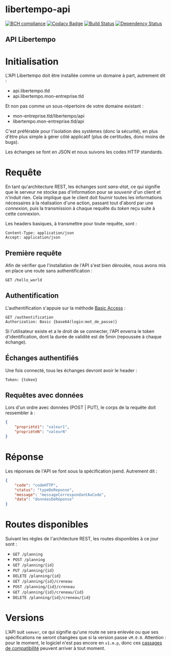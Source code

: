 # libertempo-api
[![BCH compliance](https://bettercodehub.com/edge/badge/Libertempo/libertempo-api?branch=develop)](https://bettercodehub.com/)
[![Codacy Badge](https://api.codacy.com/project/badge/Grade/c9248e3a815347209c8e56d2291f0da7)](https://www.codacy.com/app/Libertempo/libertempo-api?utm_source=github.com&amp;utm_medium=referral&amp;utm_content=Libertempo/libertempo-api&amp;utm_campaign=Badge_Grade)
[![Build Status](https://travis-ci.org/Libertempo/libertempo-api.svg?branch=master)](https://travis-ci.org/Libertempo/libertempo-api)
[![Dependency Status](https://gemnasium.com/badges/github.com/Libertempo/libertempo-api.svg)](https://gemnasium.com/github.com/Libertempo/libertempo-api)


API Libertempo
---

# Initialisation
L'API Libertempo doit être installée comme un domaine à part, autrement dit :
- api.libertempo.tld
- api.libertempo.mon-entreprise.tld

Et non pas comme un sous-répertoire de votre domaine existant :
- mon-entreprise.tld/libertempo/api
- libertempo.mon-entreprise.tld/api

C'est préférable pour l'isolation des systèmes (donc la sécurité), en plus d'être plus simple à gérer côté applicatif (plus de certitudes, donc moins de bugs).

Les échanges se font en JSON et nous suivons les codes HTTP standards.

# Requête
En tant qu'architecture REST, les échanges sont *sans-état*, ce qui signifie que le serveur ne stocke pas d'information pour se *souvenir* d'un client et n'induit rien. Cela implique que le client doit fournir toutes les informations nécessaires à la réalisation d'une action, passant tout d'abord par une *connexion*, puis la transmission à chaque requête du *token* reçu suite à cette connexion.

Les headers basiques, à transmettre pour toute requête, sont :
```
Content-Type: application/json
Accept: application/json
```

## Première requête
Afin de vérifier que l'installation de l'API s'est bien déroulée, nous avons mis en place une route sans authentification :
```
GET /hello_world
```

## Authentification
L'authentification s'appuie sur la méthode [Basic Access](https://en.wikipedia.org/wiki/Basic_access_authentication) :
```
GET /authentification
Authorization: Basic {base64(login:mot_de_passe)}
```

Si l'utilisateur existe et a le droit de se connecter, l'API enverra le token d'identification, dont la durée de validité est de 5min (repoussée à chaque échange).

## Échanges authentifiés
Une fois connecté, tous les échanges devront avoir le header :
```
Token: {token}
```

## Requêtes avec données
Lors d'un ordre avec données (POST | PUT), le corps de la requête doit ressembler à :
```JSON
{
    "propriété1": "valeur1",
    "propriétéN": "valeurN"
}
```

# Réponse

Les réponses de l'API se font sous la spécification jsend. Autrement dit :
```JSON
{
    "code": "codeHTTP",
    "status": "typeDeReponse",
    "message": "messageCorrespondantAuCode",
    "data": "donnéesDeRéponse"
}
```

# Routes disponibles
Suivant les règles de l'architecture REST, les routes disponibles à ce jour sont :
* `GET /planning`
* `POST /planning`
* `GET /planning/{id}`
* `PUT /planning/{id}`
* `DELETE /planning/{id}`
* `GET /planning/{id}/creneau`
* `POST /planning/{id}/creneau`
* `GET /planning/{id}/creneau/{id}`
* `DELETE /planning/{id}/creneau/{id}`

# Versions

L'API suit `semver`, ce qui signifie qu'une route ne sera enlevée ou que ses spécifications ne seront changées que si la version passe `vM.0.0`.
Attention : pour le moment, le logiciel n'est pas encore en `v1.m.p`, donc ces [cassages de compatibilité](https://github.com/Prytoegrian/check-break#what-is-a-compatibility-break-) peuvent arriver à tout moment.
